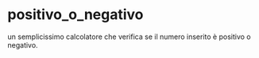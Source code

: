 # positivo_o_negativo
un semplicissimo calcolatore che verifica se il numero inserito è positivo o negativo.
